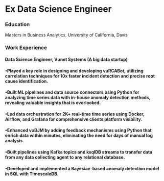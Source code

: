 # Ex Data Science Engineer 

### Education 
Masters in Business Analytics, University of California, Davis 

### Work Experience 
#### Data Science Engineer, Vunet Systems (A big data startup)
#### •Played a key role in designing and developing vuRCABot, utilizing correlation techniques for 10x faster incident detection and precise root cause identification.
#### •Built ML pipelines and data source connectors using Python for analyzing time series data with in-house anomaly detection methods, revealing valuable insights that is overlooked.
#### •Led data orchestration for 2K+ real-time time series using Docker, Airflow, and Grafana for comprehensive clients platform visibility.
#### •Enhanced vuBJM by adding feedback mechanisms using Python that enrich data within minutes, eliminating the need for days of manual log analysis.
#### •Built pipelines using Kafka topics and ksqlDB streams to transfer data from any data collecting agent to any relational database.
#### •Developed and implemented a Bayesian-based anomaly detection model in SQL with TimescaleDB.



